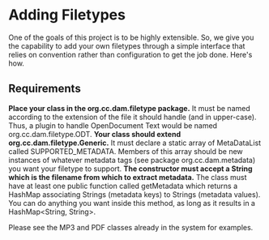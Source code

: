 # Adding Filetypes #

One of the goals of this project is to be highly extensible.  So, we give you the capability to add your own filetypes through a simple interface that relies on convention rather than configuration to get the job done.  Here's how.

## Requirements ##

**Place your class in the org.cc.dam.filetype package.** It must be named according to the extension of the file it should handle (and in upper-case).  Thus, a plugin to handle OpenDocument Text would be named org.cc.dam.filetype.ODT.
**Your class should extend org.cc.dam.filetype.Generic.** It must declare a static array of MetaDataList called SUPPORTED\_METADATA.  Members of this array should be new instances of whatever metadata tags (see package org.cc.dam.metadata) you want your filetype to support.
**The constructor must accept a String which is the filename from which to extract metadata.** The class must have at least one public function called getMetadata which returns a HashMap associating Strings (metadata keys) to Strings (metadata values).  You can do anything you want inside this method, as long as it results in a HashMap<String, String>.

Please see the MP3 and PDF classes already in the system for examples.